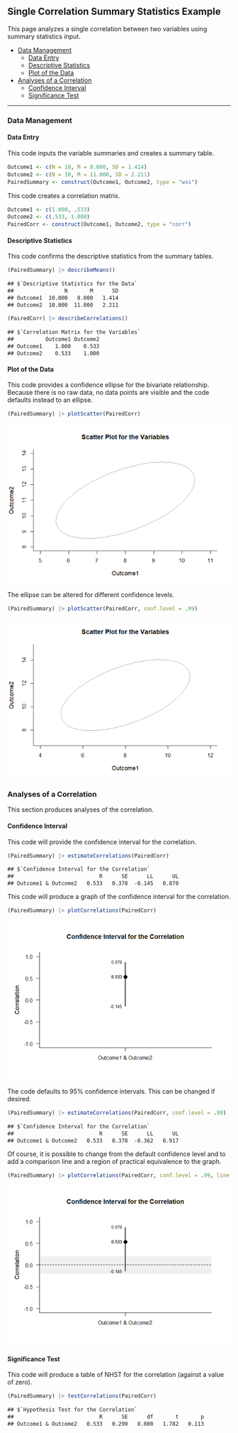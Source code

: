
## Single Correlation Summary Statistics Example

This page analyzes a single correlation between two variables using
summary statistics input.

- [Data Management](#data-management)
  - [Data Entry](#data-entry)
  - [Descriptive Statistics](#descriptive-statistics)
  - [Plot of the Data](#plot-of-the-data)
- [Analyses of a Correlation](#analyses-of-a-correlation)
  - [Confidence Interval](#confidence-interval)
  - [Significance Test](#significance-test)

------------------------------------------------------------------------

### Data Management

#### Data Entry

This code inputs the variable summaries and creates a summary table.

``` r
Outcome1 <- c(N = 10, M = 8.000, SD = 1.414)
Outcome2 <- c(N = 10, M = 11.000, SD = 2.211)
PairedSummary <- construct(Outcome1, Outcome2, type = "wss")
```

This code creates a correlation matrix.

``` r
Outcome1 <- c(1.000, .533)
Outcome2 <- c(.533, 1.000)
PairedCorr <- construct(Outcome1, Outcome2, type = "corr")
```

#### Descriptive Statistics

This code confirms the descriptive statistics from the summary tables.

``` r
(PairedSummary) |> describeMeans()
```

    ## $`Descriptive Statistics for the Data`
    ##                N       M      SD
    ## Outcome1  10.000   8.000   1.414
    ## Outcome2  10.000  11.000   2.211

``` r
(PairedCorr) |> describeCorrelations()
```

    ## $`Correlation Matrix for the Variables`
    ##          Outcome1 Outcome2
    ## Outcome1    1.000    0.533
    ## Outcome2    0.533    1.000

#### Plot of the Data

This code provides a confidence ellipse for the bivariate relationship.
Because there is no raw data, no data points are visible and the code
defaults instead to an ellipse.

``` r
(PairedSummary) |> plotScatter(PairedCorr)
```

![](figures/SingleCorrelation-Summary-ScatterD-1.png)<!-- -->

The ellipse can be altered for different confidence levels.

``` r
(PairedSummary) |> plotScatter(PairedCorr, conf.level = .99)
```

![](figures/SingleCorrelation-Summary-ScatterE-1.png)<!-- -->

### Analyses of a Correlation

This section produces analyses of the correlation.

#### Confidence Interval

This code will provide the confidence interval for the correlation.

``` r
(PairedSummary) |> estimateCorrelations(PairedCorr)
```

    ## $`Confidence Interval for the Correlation`
    ##                           R      SE      LL      UL
    ## Outcome1 & Outcome2   0.533   0.378  -0.145   0.870

This code will produce a graph of the confidence interval for the
correlation.

``` r
(PairedSummary) |> plotCorrelations(PairedCorr)
```

![](figures/SingleCorrelation-Summary-IntervalsA-1.png)<!-- -->

The code defaults to 95% confidence intervals. This can be changed if
desired.

``` r
(PairedSummary) |> estimateCorrelations(PairedCorr, conf.level = .99)
```

    ## $`Confidence Interval for the Correlation`
    ##                           R      SE      LL      UL
    ## Outcome1 & Outcome2   0.533   0.378  -0.362   0.917

Of course, it is possible to change from the default confidence level
and to add a comparison line and a region of practical equivalence to
the graph.

``` r
(PairedSummary) |> plotCorrelations(PairedCorr, conf.level = .99, line = 0, rope = c(-.2, .2))
```

![](figures/SingleCorrelation-Summary-IntervalsB-1.png)<!-- -->

#### Significance Test

This code will produce a table of NHST for the correlation (against a
value of zero).

``` r
(PairedSummary) |> testCorrelations(PairedCorr)
```

    ## $`Hypothesis Test for the Correlation`
    ##                           R      SE      df       t       p
    ## Outcome1 & Outcome2   0.533   0.299   8.000   1.782   0.113
